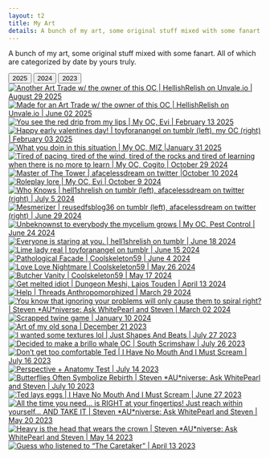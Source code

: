 ```yaml
---
layout: t2
title: My Art
details: A bunch of my art, some original stuff mixed with some fanart. All of which are categorized by date by yours truly.
---
```



A bunch of my art, some original stuff mixed with some fanart. All of which are categorized by date by yours truly.
<div class="tabcontainer">
    <div class="tab">
      <button class="tablinks" onclick="openTab(event, '2025')" id="defaultOpen">2025</button>
      <button class="tablinks" onclick="openTab(event, '2024')">2024</button>
      <button class="tablinks" onclick="openTab(event, '2023')">2023</button>
    </div>
    <div id="2025" class="tabcontent">
      <div class="gallery">
        <a class="hidden" href="/2art/aug292025.webp" data-caption=" Another Art Trade w/ the owner of this OC | HellishRelish on Unvale.io | August 29 2025">
            <img class="thumb" src="/2art/th/aug292025.webp" alt=" Another Art Trade w/ the owner of this OC | HellishRelish on Unvale.io | August 29 2025">
        </a>
        <a class="hidden" href="/2art/jun022025.webp" data-caption=" Made for an Art Trade w/ the owner of this OC | HellishRelish on Unvale.io | June 02 2025">
            <img class="thumb" src="/2art/th/jun022025.webp" alt=" Made for an Art Trade w/ the owner of this OC | HellishRelish on Unvale.io | June 02 2025">
        </a>
        <a class="hidden" href="/2art/feb132025.webp" data-caption=" You see the red drip from my lips | My OC, Evi | February 13 2025">
            <img class="thumb" src="/2art/th/feb132025.webp" alt=" You see the red drip from my lips | My OC, Evi | February 13 2025">
        </a>
        <a class="hidden" href="/2art/feb032025.webp" data-caption=" Happy early valentines day! | toyforanangel on tumblr (left), my OC (right) | February 03 2025">
            <img class="thumb" src="/2art/th/feb032025.webp" alt=" Happy early valentines day! | toyforanangel on tumblr (left), my   OC (right) | February 03 2025">
        </a>
        <a class="hidden" href="/2art/jan312025.webp" data-caption="What you doin in this situation | My OC, MIZ | January 31 2025">
            <img class="thumb" src="/2art/th/jan312025.webp" alt="What you doin in this situation | My OC, MIZ |January 31 2025">
        </a>
      </div>
    </div>
    <div id="2024" class="tabcontent">
      <div class="gallery">
        <a class="hidden" href="/2art/oct292024.webp" data-caption="Tired of pacing, tired of the wind, tired of the rocks and tired of learning when there is no more to learn | My OC, Cogito | October 29 2024">
            <img class="thumb" src="/2art/th/oct292024.webp" alt="Tired of pacing, tired of the wind, tired of the rocks and tired of learning when there is no more to learn | My OC, Cogito | October 29 2024">
        </a>
        <a class="hidden" href="/2art/oct102024.webp" data-caption="Master of The Tower | afacelessdream on twitter | October 10 2024">
            <img class="thumb" src="/2art/th/oct102024.webp" alt="Master of The Tower | afacelessdream on twitter |October 10 2024">
        </a>
        <a class="hidden" href="/2art/oct092024.webp" data-caption="Roleplay lore | My OC, Evi | October 9 2024">
            <img class="thumb" src="/2art/th/oct092024.webp" alt="Roleplay lore | My OC, Evi | October 9 2024">
        </a>
        <a class="hidden" href="/2art/Jul052024.webp" data-caption="Who Knows | hell1shrelish on tumblr (left), afacelessdream on twitter (right) | July 5 2024">
            <img class="thumb" src="/2art/th/Jul052024.webp" alt="Who Knows | hell1shrelish on tumblr (left), afacelessdream on twitter (right) | July 5 2024">
        </a>
        <a class="hidden" href="/2art/jun292024.webp" data-caption="Mesmerizer | reusedfsblog36 on tumblr (left), afacelessdream on twitter (right) | June 29 2024">
            <img class="thumb" src="/2art/th/jun292024.webp" alt="Mesmerizer | reusedfsblog36 on tumblr (left), afacelessdream on twitter (right) | June 29 2024">
        </a>
        <a class="hidden" href="/2art/jun242024.webp" data-caption="Unbeknownst to everybody the mycelium grows | My OC, Pest Control | June 24 2024">
            <img class="thumb" src="/2art/th/jun242024.webp" alt="Unbeknownst to everybody the mycelium grows | My OC, Pest Control | June 24 2024">
        </a>
        <a class="hidden" href="/2art/jun182024.webp" data-caption="Everyone is staring at you. | hell1shrelish on tumblr | June 18 2024">
            <img class="thumb" src="/2art/th/jun182024.webp" alt="Everyone is staring at you. | hell1shrelish on tumblr | June 18 2024">
        </a>
        <a class="hidden" href="/2art/jun152024.webp" data-caption="Lime lady real | toyforanangel on tumblr | June 15 2024">
            <img class="thumb" src="/2art/th/jun152024.webp" alt="Lime lady real | toyforanangel on tumblr | June 15 2024">
        </a>
        <a class="hidden" href="/2art/jun042024.webp" data-caption="Pathological Facade | Coolskeleton59 | June 4 2024">
            <img class="thumb" src="/2art/th/jun042024.webp" alt="Pathological Facade | Coolskeleton59 | June 4 2024">
        </a>
        <a class="hidden" href="/2art/may262024.webp" data-caption="Love Love Nightmare | Coolskeleton59 | May 26 2024">
            <img class="thumb" src="/2art/th/may262024.webp" alt="Love Love Nightmare | Coolskeleton59 | May 26 2024">
        </a>
        <a class="hidden" href="/2art/may172024.webp" data-caption="Butcher Vanity | Coolskeleton59 | May 17 2024">
            <img class="thumb" src="/2art/th/may172024.webp" alt="Butcher Vanity | Coolskeleton59 | May 17 2024">
        </a>
        <a class="hidden" href="/2art/apr132024.webp" data-caption="Get melted idiot | Dungeon Meshi, Laios Touden | April 13 2024">
            <img class="thumb" src="/2art/th/apr132024.webp" alt="Get melted idiot | Dungeon Meshi, Laios Touden | April 13 2024">
        </a>
        <a class="hidden" href="/2art/mar292024.webp" data-caption="Help | Threads Anthropomorphized | March 29 2024">
            <img class="thumb" src="/2art/th/mar292024.webp" alt="Help | Threads Anthropomorphized | March 29 2024">
        </a>
        <a class="hidden" href="/2art/mar022024.webp" data-caption="You know that ignoring your problems will only cause them to spiral right? | Steven *AU*niverse: Ask WhitePearl and Steven | March 02 2024">
            <img class="thumb" src="/2art/th/mar022024.webp" alt="You know that ignoring your problems will only cause them to spiral right? | Steven *AU*niverse: Ask WhitePearl and Steven | March 02 2024">
        </a>
        <a class="hidden" href="/2art/jan102024.webp" data-caption="Scrapped twine game | January 10 2024">
            <img class="thumb" src="/2art/th/jan102024.webp" alt="Scrapped twine game | January 10 2024">
        </a>
      </div>
    </div>
    <div id="2023" class="tabcontent">
      <div class="gallery">
        <a class="hidden" href="/2art/dec212023.webp" data-caption="Art of my old sona | December 21 2023">
            <img class="thumb" src="/2art/th/dec212023.webp" alt="Art of my old sona | December 21 2023">
        </a>
        <a class="hidden" href="/2art/jul272023.webp" data-caption="I wanted some textures lol | Just Shapes And Beats | July 27 2023">
            <img class="thumb" src="/2art/th/jul272023.webp" alt="I wanted some textures lol | Just Shapes And Beats | July 27 2023">
        </a>
        <a class="hidden" href="/2art/jul262023.webp" data-caption="Decided to make a brillo whale OC | South Scrimshaw | July 26 2023">
            <img class="thumb" src="/2art/th/jul262023.webp" alt="Decided to make a brillo whale OC | South Scrimshaw | July 26 2023">
        </a>
        <a class="hidden" href="/2art/jul162023.webp" data-caption="Don’t get too comfortable Ted | I Have No Mouth And I Must Scream | July 16 2023">
            <img class="thumb" src="/2art/th/jul162023.webp" alt="Don’t get too comfortable Ted | I Have No Mouth And I Must Scream | July 16 2023">
        </a>
        <a class="hidden" href="/2art/jul142023.webp" data-caption="Perspective + Anatomy Test | July 14 2023">
            <img class="thumb" src="/2art/th/jul142023.webp" alt="Perspective + Anatomy Test | July 14 2023">
        </a>
        <a class="hidden" href="/2art/jul102023.webp" data-caption="Butterflies Often Symbolize Rebirth | Steven *AU*niverse: Ask WhitePearl and Steven | July 10 2023">
            <img class="thumb" src="/2art/th/jul102023.webp" alt="Butterflies Often Symbolize Rebirth | Steven *AU*niverse: Ask WhitePearl and Steven | July 10 2023">
        </a>
        <a class="hidden" href="/2art/jun272023.webp" data-caption="Ted lays eggs | I Have No Mouth And I Must Scream | June 27 2023">
            <img class="thumb" src="/2art/th/jun272023.webp" alt="Ted lays eggs | I Have No Mouth And I Must Scream | June 27 2023">
        </a>
        <a class="hidden" href="/2art/may202023.webp" data-caption="All the time you need… is RIGHT at your fingertips! Just reach within yourself… AND TAKE IT | Steven *AU*niverse: Ask WhitePearl and Steven | May 20 2023">
            <img class="thumb" src="/2art/th/may202023.webp" alt="All the time you need… is RIGHT at your fingertips! Just reach within yourself… AND TAKE IT | Steven *AU*niverse: Ask WhitePearl and Steven | May 20 2023">
        </a>
        <a class="hidden" href="/2art/may142023.webp" data-caption="Heavy is the head that wears the crown | 
Steven *AU*niverse: Ask WhitePearl and Steven
 | May 14 2023">
            <img class="thumb" src="/2art/th/may142023.webp" alt="Heavy is the head that wears the crown | 
Steven *AU*niverse: Ask WhitePearl and Steven
 | May 14 2023">
        </a>
        <a class="hidden" href="/2art/apr132023.webp" data-caption="Guess who listened to “The Caretaker” | April 13 2023">
            <img class="thumb" src="/2art/th/apr132023.webp" alt="Guess who listened to “The Caretaker” | April 13 2023">
        </a>
      </div>
    </div> 
</div>

<link rel="stylesheet" href="/1stylescripts/baguetteBox.min.css">
<script src="/1stylescripts/baguetteBox.min.js" charset="utf-8"></script>
<script type="text/javascript">
    window.addEventListener('load', function() { baguetteBox.run('.gallery');});
</script>

<script>
function openTab(evt, tabName) {
  var i, tabcontent, tablinks;
  tabcontent = document.getElementsByClassName("tabcontent");
  for (i = 0; i < tabcontent.length; i++) {
    tabcontent[i].style.display = "none";
  }
  tablinks = document.getElementsByClassName("tablinks");
  for (i = 0; i < tablinks.length; i++) {
    tablinks[i].className = tablinks[i].className.replace(" active", "");
  }
  document.getElementById(tabName).style.display = "block";
  evt.currentTarget.className += " active";
}

// Get the element with id="defaultOpen" and click on it
document.getElementById("defaultOpen").click();
</script>
